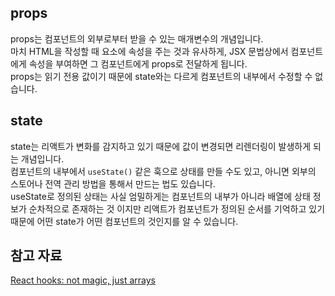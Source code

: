 ## props
props는 컴포넌트의 외부로부터 받을 수 있는 매개변수의 개념입니다.  
마치 HTML을 작성할 때 요소에 속성을 주는 것과 유사하게, JSX 문법상에서 컴포넌트에게 속성을 부여하면 그 컴포넌트에게 props로 전달하게 됩니다.  
props는 읽기 전용 값이기 때문에 state와는 다르게 컴포넌트의 내부에서 수정할 수 없습니다.  

## state
state는 리액트가 변화를 감지하고 있기 때문에 값이 변경되면 리렌더링이 발생하게 되는 개념입니다.  
컴포넌트의 내부에서 `useState()` 같은 훅으로 상태를 만들 수도 있고, 아니면 외부의 스토어나 전역 관리 방법을 통해서 만드는 법도 있습니다.  
useState로 정의된 상태는 사실 엄밀하게는 컴포넌트의 내부가 아니라 배열에 상태 정보가 순차적으로 존재하는 것 이지만 리액트가 컴포넌트가 정의된 순서를 기억하고 있기 때문에 어떤 state가 어떤 컴포넌트의 것인지를 알 수 있습니다.  

## 참고 자료
[React hooks: not magic, just arrays](https://medium.com/@ryardley/react-hooks-not-magic-just-arrays-cd4f1857236e)  
